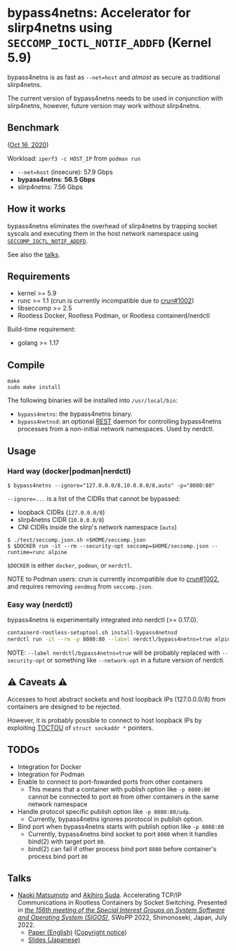 # bypass4netns: Accelerator for slirp4netns using `SECCOMP_IOCTL_NOTIF_ADDFD` (Kernel 5.9)

bypass4netns is as fast as `--net=host` and _almost_ as secure as traditional slirp4netns.

The current version of bypass4netns needs to be used in conjunction with slirp4netns,
however, future version may work without slirp4netns.

## Benchmark

([Oct 16, 2020](https://github.com/rootless-containers/bypass4netns/tree/0f2633f8c8022d39caacd94372855df401411ae2))

Workload: `iperf3 -c HOST_IP` from `podman run`

- `--net=host` (insecure): 57.9 Gbps
- **bypass4netns**: **56.5 Gbps**
- slirp4netns: 7.56 Gbps

## How it works

bypass4netns eliminates the overhead of slirp4netns by trapping socket syscals and executing them in the host network namespace using
[`SECCOMP_IOCTL_NOTIF_ADDFD`](https://man7.org/linux/man-pages/man2/seccomp_unotify.2.html).

See also the [talks](#talks).

## Requirements
- kernel >= 5.9
- runc >= 1.1 (crun is currently incompatible due to [crun#1002](https://github.com/containers/crun/issues/1002))
- libseccomp >= 2.5
- Rootless Docker, Rootless Podman, or Rootless containerd/nerdctl

Build-time requirement:
- golang >= 1.17

## Compile

```console
make
sudo make install
```

The following binaries will be installed into `/usr/local/bin`:
- `bypass4netns`: the bypass4netns binary.
- `bypass4netnsd`: an optional [REST](./pkg/api/daemon/openapi.yaml) daemon for controlling bypass4netns processes from a non-initial network namespaces. Used by nerdctl.

## Usage
### Hard way (docker|podman|nerdctl)
```console
$ bypass4netns --ignore="127.0.0.0/8,10.0.0.0/8,auto" -p="8080:80"
```

`--ignore=...` is a list of the CIDRs that cannot be bypassed:
- loopback CIDRs (`127.0.0.0/8`)
- slirp4netns CIDR (`10.0.0.0/8`)
- CNI CIDRs inside the slirp's network namespace (`auto`)

```console
$ ./test/seccomp.json.sh >$HOME/seccomp.json
$ $DOCKER run -it --rm --security-opt seccomp=$HOME/seccomp.json --runtime=runc alpine
```

`$DOCKER` is either `docker`, `podman`, or `nerdctl`.

NOTE to Podman users:
crun is currently incompatible due to [crun#1002](https://github.com/containers/crun/issues/1002), and requires removing `sendmsg` from `seccomp.json`.

### Easy way (nerdctl)

bypass4netns is experimentally integrated into nerdctl (>= 0.17.0).

```bash
containerd-rootless-setuptool.sh install-bypass4netnsd
nerdctl run -it --rm -p 8080:80 --label nerdctl/bypass4netns=true alpine
```

NOTE: `--label nerdctl/bypass4netns=true` will be probably replaced with `--security-opt` or something like `--network-opt` in a future version of nerdctl.

## :warning: Caveats :warning:
Accesses to host abstract sockets and host loopback IPs (127.0.0.0/8) from containers are designed to be rejected.

However, it is probably possible to connect to host loopback IPs by exploiting [TOCTOU](https://elixir.bootlin.com/linux/v5.9/source/include/uapi/linux/seccomp.h#L81)
of `struct sockaddr *` pointers.

## TODOs
- Integration for Docker
- Integration for Podman
- Enable to connect to port-fowarded ports from other containers
    - This means that a container with publish option like `-p 8080:80` cannot be connected to port `80` from other containers in the same network namespace
- Handle protocol specific publish option like `-p 8080:80/udp`.
    - Currently, bypass4netns ignores porotocol in publish option.
- Bind port when bypass4netns starts with publish option like `-p 8080:80`
    - Currently, bypass4netns bind socket to port `8080` when it handles bind(2) with target port `80`.
    - bind(2) can fail if other process bind port `8080` before container's process bind port `80`

## Talks
- [Naoki Matsumoto](https://github.com/naoki9911) and [Akihiro Suda](https://github.com/AkihiroSuda).
  Accelerating TCP/IP Communications in Rootless Containers by Socket Switching.
  Presented in [_the 156th meeting of the Special Interest Groups on System Software and Operating System (SIGOS)_](http://www.ipsj.or.jp/sig/os/index.php?2022%C7%AF7%B7%EE%B8%A6%B5%E6%B2%F1),
  SWoPP 2022, Shimonoseki, Japan, July 2022.
    - [Paper (English)](https://pibvt.net/IPSJ-OS22156009.pdf) ([Copyright notice](https://pibvt.net/notice-ipsj.html))
    - [Slides (Japanese)](https://speakerdeck.com/mt2naoki/ip-communications-in-rootless-containers-by-socket-switching)
